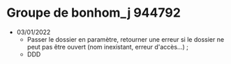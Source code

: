 # Groupe de bonhom_j 944792

* 03/01/2022
  - Passer le dossier en paramètre, retourner une erreur si le dossier ne peut pas être ouvert (nom inexistant, erreur d'accès...) ;
  - DDD

